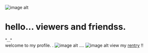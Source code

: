  ![image alt](https://github.com/PayCheckss/PayCheckss/blob/6db1a5c2a9b09581afc71fe2bcc84e056af8fd8c/Untitled175_20250414023140.png)
   # hello...  viewers and friendss. 
        
"..."   
       welcome to my profile.    . 
![image alt](https://github.com/PayCheckss/PayCheckss/blob/2ceed77c79a0616e24580bda4bacffdf8702a701/65035654064a9cf2c42b8e0c7f7494bd_(1).png)
          .... 
           ![image alt](https://github.com/PayCheckss/PayCheckss/blob/e981e89330a19f3c1737e5bcdc40f4712ae5b098/Untitled175_20250414021931.png)
   view my [rentry](https://rentry.co/Bloxwatchnumberonefan)  !! 
  
